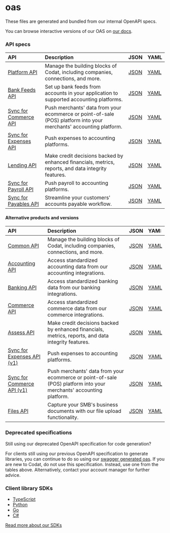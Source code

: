 # oas

These files are generated and bundled from our internal OpenAPI specs.

You can browse interactive versions of our OAS on [our docs](https://docs.codat.io/).

### API specs

| API | Description | JSON | YAML |
| :- | :- | :- | :- |
| [Platform API](https://docs.codat.io/platform-api#/) | Manage the building blocks of Codat, including companies, connections, and more.  | [JSON](https://raw.githubusercontent.com/codatio/oas/main/json/Codat-Platform.json) | [YAML](https://raw.githubusercontent.com/codatio/oas/main/yaml/Codat-Platform.yaml)
| [Bank Feeds API](https://docs.codat.io/bank-feeds-api#/) | Set up bank feeds from accounts in your application to supported accounting platforms.  | [JSON](https://raw.githubusercontent.com/codatio/oas/main/json/Codat-Bank-Feeds.json) | [YAML](https://raw.githubusercontent.com/codatio/oas/main/yaml/Codat-Bank-Feeds.yaml)
| [Sync for Commerce API](https://docs.codat.io/sync-for-commerce-api#/) | Push merchants' data from your ecommerce or point-of-sale (POS) platform into your merchants' accounting platform.  | [JSON](https://raw.githubusercontent.com/codatio/oas/main/json/Codat-Sync-Commerce.json) | [YAML](https://raw.githubusercontent.com/codatio/oas/main/yaml/Codat-Sync-Commerce.yaml)
| [Sync for Expenses API](https://docs.codat.io/sync-for-expenses-api#/) | Push expenses to accounting platforms.  | [JSON](https://raw.githubusercontent.com/codatio/oas/main/json/Codat-Sync-Expenses.json) | [YAML](https://raw.githubusercontent.com/codatio/oas/main/yaml/Codat-Sync-Expenses.yaml)
| [Lending API](https://docs.codat.io/lending-api#/) | Make credit decisions backed by enhanced financials, metrics, reports, and data integrity features.  | [JSON](https://raw.githubusercontent.com/codatio/oas/main/json/Codat-Lending.json) | [YAML](https://raw.githubusercontent.com/codatio/oas/main/yaml/Codat-Lending.yaml)
| [Sync for Payroll API](https://docs.codat.io/sync-for-payroll-api#/) | Push payroll to accounting platforms.  | [JSON](https://raw.githubusercontent.com/codatio/oas/main/json/Codat-Sync-Payroll.json) | [YAML](https://raw.githubusercontent.com/codatio/oas/main/yaml/Codat-Sync-Payroll.yaml)
| [Sync for Payables API](https://docs.codat.io/sync-for-expenses-api#/) | Streamline your customers' accounts payable workflow.  | [JSON](https://raw.githubusercontent.com/codatio/oas/main/json/Codat-Sync-Payables.json) | [YAML](https://raw.githubusercontent.com/codatio/oas/main/yaml/Codat-Sync-Expenses.yaml)

#### Alternative products and versions

| API | Description | JSON | YAM: |
| :-  | :-          | :-   | :-   |
| [Common API](https://docs.codat.io/codat-api#/) | Manage the building blocks of Codat, including companies, connections, and more.  | [JSON](https://raw.githubusercontent.com/codatio/oas/main/json/Codat-Platform.json) | [YAML](https://raw.githubusercontent.com/codatio/oas/main/yaml/Codat-Platform.yaml)
| [Accounting API](https://docs.codat.io/accounting-api#/) | Access standardized accounting data from our accounting integrations.  | [JSON](https://raw.githubusercontent.com/codatio/oas/main/json/Codat-Accounting.json) | [YAML](https://raw.githubusercontent.com/codatio/oas/main/yaml/Codat-Accounting.yaml)
| [Banking API](https://docs.codat.io/banking-api#/) | Access standardized banking data from our banking integrations.  | [JSON](https://raw.githubusercontent.com/codatio/oas/main/json/Codat-Banking.json) | [YAML](https://raw.githubusercontent.com/codatio/oas/main/yaml/Codat-Banking.yaml)
| [Commerce API](https://docs.codat.io/commerce-api#/) | Access standardized commerce data from our commerce integrations.  | [JSON](https://raw.githubusercontent.com/codatio/oas/main/json/Codat-Commerce.json) | [YAML](https://raw.githubusercontent.com/codatio/oas/main/yaml/Codat-Commerce.yaml)
| [Assess API](https://docs.codat.io/assess-api#/) | Make credit decisions backed by enhanced financials, metrics, reports, and data integrity features.  | [JSON](https://raw.githubusercontent.com/codatio/oas/main/json/Codat-Assess.json) | [YAML](https://raw.githubusercontent.com/codatio/oas/main/yaml/Codat-Assess.yaml)
| [Sync for Expenses API (v1)](https://docs.codat.io/sync-for-expenses-api-v1#/) | Push expenses to accounting platforms.  | [JSON](https://raw.githubusercontent.com/codatio/oas/main/json/Codat-Sync-Expenses-v1.json) | [YAML](https://raw.githubusercontent.com/codatio/oas/main/yaml/Codat-Sync-Expenses-v1.yaml)
| [Sync for Commerce API (v1)](https://docs.codat.io/sync-for-commerce-api-v1#/) | Push merchants' data from your ecommerce or point-of-sale (POS) platform into your merchants' accounting platform. | [JSON](https://raw.githubusercontent.com/codatio/oas/main/json/Codat-Sync-Commerce-v1.json) | [YAML](https://raw.githubusercontent.com/codatio/oas/main/yaml/Codat-Sync-Commerce-v1.yaml)
| [Files API](https://docs.codat.io/files-api#/) | Capture your SMB's business documents with our file upload functionality.  | [JSON](https://raw.githubusercontent.com/codatio/oas/main/json/Codat-Files.json) | [YAML](https://raw.githubusercontent.com/codatio/oas/main/yaml/Codat-Files.yaml)

### Deprecated specifications

Still using our deprecated OpenAPI specification for code generation?

For clients still using our previous OpenAPI specification to generate libraries, you can continue to do so using our [swagger generated oas](https://api.codat.io/swagger/v1/swagger.json). If you are new to Codat, do not use this specification. Instead, use one from the tables above. Alternatively, contact your account manager for further advice.

### Client library SDKs

- [TypeScript](https://github.com/codatio/client-sdk-typescript)
- [Python](https://github.com/codatio/client-sdk-python)
- [Go](https://github.com/codatio/client-sdk-go)
- [C#](https://github.com/codatio/client-sdk-csharp)

[Read more about our SDKs](https://docs.codat.io/introduction/libraries)
